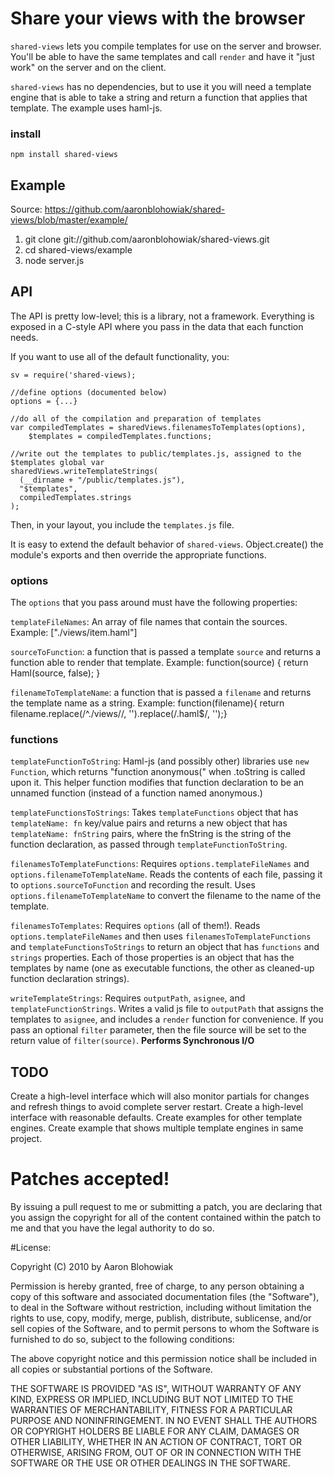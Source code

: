 # Share your views with the browser

`shared-views` lets you compile templates for use on the server and browser.  You'll be able to have the same templates and call `render` and have it "just work" on the server and on the client.

`shared-views` has no dependencies, but to use it you will need a template engine that is able to take a string and return a function that applies that template. The example uses haml-js.

### install
  
`npm install shared-views`

## Example

Source: https://github.com/aaronblohowiak/shared-views/blob/master/example/

1. git clone git://github.com/aaronblohowiak/shared-views.git
2. cd shared-views/example
3. node server.js

## API

The API is pretty low-level; this is a library, not a framework.  Everything is exposed in a C-style API where you pass in the data that each function needs.

If you want to use all of the default functionality, you:

    sv = require('shared-views);
    
    //define options (documented below)
    options = {...}
    
    //do all of the compilation and preparation of templates
    var compiledTemplates = sharedViews.filenamesToTemplates(options),
        $templates = compiledTemplates.functions;

    //write out the templates to public/templates.js, assigned to the $templates global var
    sharedViews.writeTemplateStrings(
      (__dirname + "/public/templates.js"), 
      "$templates",
      compiledTemplates.strings
    );

Then, in your layout, you include the `templates.js` file.

It is easy to extend the default behavior of `shared-views`. Object.create() the module's exports and then override the appropriate functions.

### options

The `options` that you pass around must have the following properties:

`templateFileNames`: An array of file names that contain the sources. Example: ["./views/item.haml"]

`sourceToFunction`: a function that is passed a template `source` and returns a function able to render that template. Example: function(source) { return Haml(source, false); }

`filenameToTemplateName`: a function that is passed a `filename` and returns the template name as a string. Example: function(filename){ return filename.replace(/^\.\/views\//, '').replace(/\.haml$/, '');}

### functions

`templateFunctionToString`: Haml-js (and possibly other) libraries use `new Function`, which returns "function anonymous(" when .toString is called upon it.  This helper function modifies that function declaration to be an unnamed function (instead of a function named anonymous.)

`templateFunctionsToStrings`: Takes `templateFunctions` object that has `templateName: fn` key/value pairs and returns a new object that has `templateName: fnString` pairs, where the fnString is the string of the function declaration, as passed through `templateFunctionToString`.

`filenamesToTemplateFunctions`: Requires `options.templateFileNames` and `options.filenameToTemplateName`. Reads the contents of each file, passing it to `options.sourceToFunction` and recording the result. Uses  `options.filenameToTemplateName` to convert the filename to the name of the template.

`filenamesToTemplates`: Requires `options` (all of them!). Reads `options.templateFileNames` and then uses `filenamesToTemplateFunctions` and `templateFunctionsToStrings` to return an object that has `functions` and `strings` properties.  Each of those properties is an object that has the templates by name (one as executable functions, the other as cleaned-up function declaration strings).

`writeTemplateStrings`: Requires `outputPath`, `asignee`, and `templateFunctionStrings`.  Writes a valid js file to `outputPath` that assigns the templates to `asignee`, and includes a `render` function for convenience.  If you pass an optional `filter` parameter, then the file source will be set to the return value of `filter(source)`. **Performs Synchronous I/O**

## TODO

Create a high-level interface which will also monitor partials for changes and refresh things to avoid complete server restart.
Create a high-level interface with reasonable defaults.
Create examples for other template engines.
Create example that shows multiple template engines in same project.

# Patches accepted!

By issuing a pull request to me or submitting a patch, you are declaring that you assign the copyright for all of the content contained within the patch to me and that you have the legal authority to do so.

#License:

Copyright (C) 2010 by Aaron Blohowiak

Permission is hereby granted, free of charge, to any person obtaining a copy
of this software and associated documentation files (the "Software"), to deal
in the Software without restriction, including without limitation the rights
to use, copy, modify, merge, publish, distribute, sublicense, and/or sell
copies of the Software, and to permit persons to whom the Software is
furnished to do so, subject to the following conditions:

The above copyright notice and this permission notice shall be included in
all copies or substantial portions of the Software.

THE SOFTWARE IS PROVIDED "AS IS", WITHOUT WARRANTY OF ANY KIND, EXPRESS OR
IMPLIED, INCLUDING BUT NOT LIMITED TO THE WARRANTIES OF MERCHANTABILITY,
FITNESS FOR A PARTICULAR PURPOSE AND NONINFRINGEMENT. IN NO EVENT SHALL THE
AUTHORS OR COPYRIGHT HOLDERS BE LIABLE FOR ANY CLAIM, DAMAGES OR OTHER
LIABILITY, WHETHER IN AN ACTION OF CONTRACT, TORT OR OTHERWISE, ARISING FROM,
OUT OF OR IN CONNECTION WITH THE SOFTWARE OR THE USE OR OTHER DEALINGS IN
THE SOFTWARE.